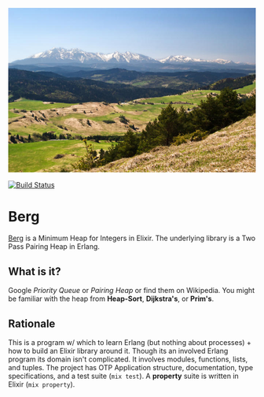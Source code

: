 ![The Tatra Range](./tatra.jpg)

[![Build Status](https://travis-ci.org/Dzol/berg.svg?branch=master)](https://travis-ci.org/Dzol/berg)

# Berg

[Berg](http://dzol.github.io/berg) is a Minimum Heap for Integers in Elixir.
The underlying library is a Two Pass Pairing Heap in Erlang.

## What is it?

Google _Priority Queue_ or _Pairing Heap_ or find them on Wikipedia.
You might be familiar with the heap from **Heap-Sort**, **Dijkstra's**, or **Prim's**.

## Rationale

This is a program w/ which to learn Erlang (but nothing about processes) + how to build an Elixir library around it.
Though its an involved Erlang program its domain isn't complicated.
It involves modules, functions, lists, and tuples.
The project has OTP Application structure, documentation, type specifications, and a test suite (`mix test`).
A **property** suite is written in Elixir (`mix property`).
